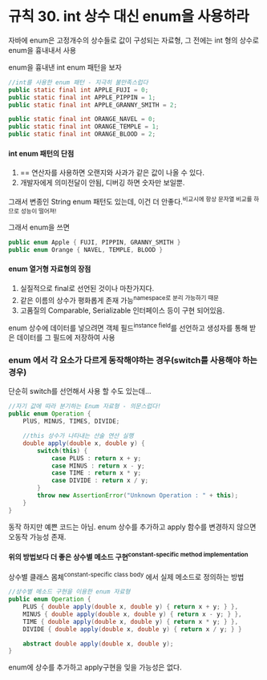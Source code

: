 # 규칙 30. int 상수 대신 enum을 사용하라
자바에 enum은 고정개수의 상수들로 값이 구성되는 자료형, 그 전에는 int 형의 상수로 enum을 흉내내서 사용

enum을 흉내낸 int enum 패턴을 보자
```java
//int를 사용한 enum 패턴 - 지극히 불만족스럽다
public static final int APPLE_FUJI = 0;
public static final int APPLE_PIPPIN = 1;
public static final int APPLE_GRANNY_SMITH = 2;

public static final int ORANGE_NAVEL = 0;
public static final int ORANGE_TEMPLE = 1;
public static final int ORANGE_BLOOD = 2;
```
#### int enum 패턴의 단점 
1. == 연산자를 사용하면 오랜지와 사과가 같은 값이 나올 수 있다.
2. 개발자에게 의미전달이 안됨, 디버깅 하면 숫자만 보일뿐.

그래서 변종인 String enum 패턴도 있는데, 이건 더 안좋다.<sup>비교시에 항상 문자열 비교를 하므로 성능이 떨어져!</sup>

그래서 enum을 쓰면
```java
public enum Apple { FUJI, PIPPIN, GRANNY_SMITH }
public enum Orange { NAVEL, TEMPLE, BLOOD }
```
#### enum 열거형 자료형의 장점
1. 실질적으로 final로 선언된 것이나 마찬가지다. 
2. 같은 이름의 상수가 평화롭게 존재 가능<sup>namespace로 분리 가능하기 때문</sup>
3. 고품질의 Comparable, Serializable 인터페이스 등이 구현 되어있음.

enum 상수에 데이터를 넣으려면 객체 필드<sup>instance field</sup>를 선언하고 생성자를 통해 받은 데이터를 그 필드에 저장하여 사용




### enum 에서 각 요소가 다르게 동작해야하는 경우(switch를 사용해야 하는 경우)
단순히 switch를 선언해서 사용 할 수도 있는데...
```java
//자기 값에 따라 분기하는 Enum 자료형 - 의문스럽다!
public enum Operation {
	PlUS, MINUS, TIMES, DIVIDE;

	//this 상수가 나타내는 산술 연산 실행
	double apply(double x, double y) {
		switch(this) {
			case PLUS : return x + y;
			case MINUS : return x - y;
			case TIME : return x * y;
			case DIVIDE : return x / y;
		}
		throw new AssertionError("Unknown Operation : " + this);
	}
}
```
동작 하지만 예쁜 코드는 아님. 
enum 상수를 추가하고 apply 함수를 변경하지 않으면 오동작 가능성 존재.

#### 위의 방법보다 더 좋은 상수별 메소드 구현<sup>constant-specific method implementation</sup>

상수별 클래스 몸체<sup>constant-specific class body</sup> 에서 실제 메소드로 정의하는 방법

```java
//상수별 메소드 구현을 이용한 enum 자료형
public enum Operation {
	PLUS { double apply(double x, double y) { return x + y; } },
	MINUS { double apply(double x, double y) { return x - y; } },
	TIME { double apply(double x, double y) { return x * y; } },
	DIVIDE { double apply(double x, double y) { return x / y; } }

	abstract double apply(double x, double y);
}
```

enum에 상수를 추가하고 apply구현을 잊을 가능성은 없다.
